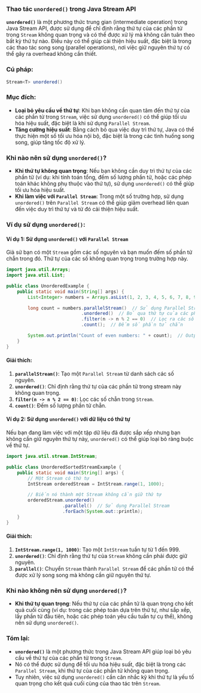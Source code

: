 ### Thao tác `unordered()` trong Java Stream API

**`unordered()`** là một phương thức trung gian (intermediate operation) trong Java Stream API, được sử dụng để chỉ định rằng thứ tự của các phần tử trong `Stream` không quan trọng và có thể được xử lý mà không cần tuân theo bất kỳ thứ tự nào. Điều này có thể giúp cải thiện hiệu suất, đặc biệt là trong các thao tác song song (parallel operations), nơi việc giữ nguyên thứ tự có thể gây ra overhead không cần thiết.

### Cú pháp:
```java
Stream<T> unordered()
```

### Mục đích:
- **Loại bỏ yêu cầu về thứ tự**: Khi bạn không cần quan tâm đến thứ tự của các phần tử trong `Stream`, việc sử dụng `unordered()` có thể giúp tối ưu hóa hiệu suất, đặc biệt là khi sử dụng `Parallel Stream`.
- **Tăng cường hiệu suất**: Bằng cách bỏ qua việc duy trì thứ tự, Java có thể thực hiện một số tối ưu hóa nội bộ, đặc biệt là trong các tình huống song song, giúp tăng tốc độ xử lý.

### Khi nào nên sử dụng `unordered()`?
- **Khi thứ tự không quan trọng**: Nếu bạn không cần duy trì thứ tự của các phần tử (ví dụ: khi tính toán tổng, đếm số lượng phần tử, hoặc các phép toán khác không phụ thuộc vào thứ tự), sử dụng `unordered()` có thể giúp tối ưu hóa hiệu suất.
- **Khi làm việc với `Parallel Stream`**: Trong một số trường hợp, sử dụng `unordered()` trên `Parallel Stream` có thể giúp giảm overhead liên quan đến việc duy trì thứ tự và từ đó cải thiện hiệu suất.

### Ví dụ sử dụng `unordered()`:

#### Ví dụ 1: Sử dụng `unordered()` với `Parallel Stream`
Giả sử bạn có một `Stream` gồm các số nguyên và bạn muốn đếm số phần tử chẵn trong đó. Thứ tự của các số không quan trọng trong trường hợp này.

```java
import java.util.Arrays;
import java.util.List;

public class UnorderedExample {
    public static void main(String[] args) {
        List<Integer> numbers = Arrays.asList(1, 2, 3, 4, 5, 6, 7, 8, 9, 10);

        long count = numbers.parallelStream()  // Sử dụng Parallel Stream
                            .unordered()  // Bỏ qua thứ tự của các phần tử
                            .filter(n -> n % 2 == 0)  // Lọc ra các số chẵn
                            .count();  // Đếm số phần tử chẵn

        System.out.println("Count of even numbers: " + count);  // Output: Count of even numbers: 5
    }
}
```

#### Giải thích:
1. **`parallelStream()`**: Tạo một `Parallel Stream` từ danh sách các số nguyên.
2. **`unordered()`**: Chỉ định rằng thứ tự của các phần tử trong stream này không quan trọng.
3. **`filter(n -> n % 2 == 0)`**: Lọc các số chẵn trong `Stream`.
4. **`count()`**: Đếm số lượng phần tử chẵn.

#### Ví dụ 2: Sử dụng `unordered()` với dữ liệu có thứ tự
Nếu bạn đang làm việc với một tập dữ liệu đã được sắp xếp nhưng bạn không cần giữ nguyên thứ tự này, `unordered()` có thể giúp loại bỏ ràng buộc về thứ tự.

```java
import java.util.stream.IntStream;

public class UnorderedSortedStreamExample {
    public static void main(String[] args) {
        // Một Stream có thứ tự
        IntStream orderedStream = IntStream.range(1, 1000);

        // Biến nó thành một Stream không cần giữ thứ tự
        orderedStream.unordered()
                     .parallel()  // Sử dụng Parallel Stream
                     .forEach(System.out::println);
    }
}
```

#### Giải thích:
1. **`IntStream.range(1, 1000)`**: Tạo một `IntStream` tuần tự từ 1 đến 999.
2. **`unordered()`**: Chỉ định rằng thứ tự của `Stream` không cần phải được giữ nguyên.
3. **`parallel()`**: Chuyển `Stream` thành `Parallel Stream` để các phần tử có thể được xử lý song song mà không cần giữ nguyên thứ tự.

### Khi nào **không nên** sử dụng `unordered()`?
- **Khi thứ tự quan trọng**: Nếu thứ tự của các phần tử là quan trọng cho kết quả cuối cùng (ví dụ: trong các phép toán dựa trên thứ tự, như sắp xếp, lấy phần tử đầu tiên, hoặc các phép toán yêu cầu tuần tự cụ thể), không nên sử dụng `unordered()`.

### Tóm lại:
- **`unordered()`** là một phương thức trong Java Stream API giúp loại bỏ yêu cầu về thứ tự của các phần tử trong `Stream`.
- Nó có thể được sử dụng để tối ưu hóa hiệu suất, đặc biệt là trong các `Parallel Stream`, khi thứ tự của các phần tử không quan trọng.
- Tuy nhiên, việc sử dụng `unordered()` cần cân nhắc kỹ khi thứ tự là yếu tố quan trọng cho kết quả cuối cùng của thao tác trên `Stream`.